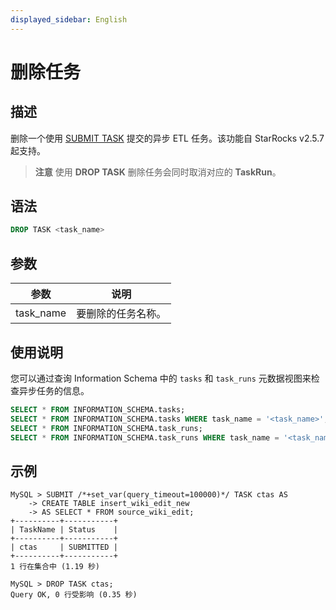 ```yaml
---
displayed_sidebar: English
---
```


# 删除任务

## 描述

删除一个使用 [SUBMIT TASK](./SUBMIT_TASK.md) 提交的异步 ETL 任务。该功能自 StarRocks v2.5.7 起支持。

> **注意**
> 使用 **DROP TASK** 删除任务会同时取消对应的 **TaskRun**。

## 语法

```SQL
DROP TASK <task_name>
```

## 参数

|**参数**|**说明**|
|---|---|
|task_name|要删除的任务名称。|

## 使用说明

您可以通过查询 Information Schema 中的 `tasks` 和 `task_runs` 元数据视图来检查异步任务的信息。

```SQL
SELECT * FROM INFORMATION_SCHEMA.tasks;
SELECT * FROM INFORMATION_SCHEMA.tasks WHERE task_name = '<task_name>';
SELECT * FROM INFORMATION_SCHEMA.task_runs;
SELECT * FROM INFORMATION_SCHEMA.task_runs WHERE task_name = '<task_name>';
```

## 示例

```Plain
MySQL > SUBMIT /*+set_var(query_timeout=100000)*/ TASK ctas AS
    -> CREATE TABLE insert_wiki_edit_new
    -> AS SELECT * FROM source_wiki_edit;
+----------+-----------+
| TaskName | Status    |
+----------+-----------+
| ctas     | SUBMITTED |
+----------+-----------+
1 行在集合中 (1.19 秒)

MySQL > DROP TASK ctas;
Query OK, 0 行受影响 (0.35 秒)
```